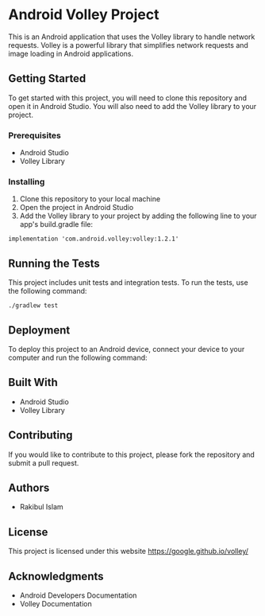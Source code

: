 # Android Volley Project

This is an Android application that uses the Volley library to handle network requests. Volley is a powerful library that simplifies network requests and image loading in Android applications.

## Getting Started

To get started with this project, you will need to clone this repository and open it in Android Studio. You will also need to add the Volley library to your project.

### Prerequisites

- Android Studio
- Volley Library

### Installing

1. Clone this repository to your local machine
2. Open the project in Android Studio
3. Add the Volley library to your project by adding the following line to your app's build.gradle file:

`implementation 'com.android.volley:volley:1.2.1'`

## Running the Tests

This project includes unit tests and integration tests. To run the tests, use the following command:

`./gradlew test`

## Deployment

To deploy this project to an Android device, connect your device to your computer and run the following command:


## Built With

- Android Studio
- Volley Library

## Contributing

If you would like to contribute to this project, please fork the repository and submit a pull request.

## Authors

- Rakibul Islam

## License

This project is licensed under this website https://google.github.io/volley/

## Acknowledgments

- Android Developers Documentation
- Volley Documentation
